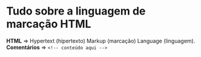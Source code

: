 # Tudo sobre a linguagem de marcação HTML

<b>HTML</b> => Hypertext (hipertexto) Markup (marcação) Language (linguagem).
<b>Comentários</b> => `<!-- conteúdo aqui -->`
